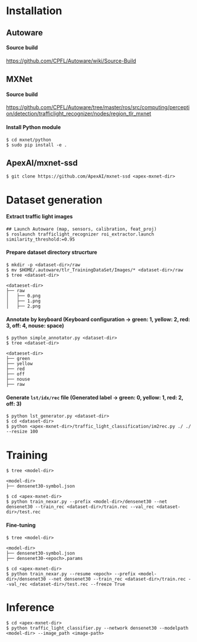 # Installation
## Autoware
#### Source build
https://github.com/CPFL/Autoware/wiki/Source-Build

## MXNet
#### Source build
https://github.com/CPFL/Autoware/tree/master/ros/src/computing/perception/detection/trafficlight_recognizer/nodes/region_tlr_mxnet
#### Install Python module
```
$ cd mxnet/python
$ sudo pip install -e .
```

## ApexAI/mxnet-ssd
```
$ git clone https://github.com/ApexAI/mxnet-ssd <apex-mxnet-dir>
```

# Dataset generation
#### Extract traffic light images
```
## Launch Autoware (map, sensors, calibration, feat_proj)
$ roslaunch trafficlight_recognizer roi_extractor.launch similarity_threshold:=0.95
```

#### Prepare dataset directory strucrture
```
$ mkdir -p <dataset-dir>/raw
$ mv $HOME/.autoware/tlr_TrainingDataSet/Images/* <dataset-dir>/raw
$ tree <dataset-dir>

<dataeset-dir>
├── raw
│   ├── 0.png
│   ├── 1.png
│   ├── 2.png
```
#### Annotate by keyboard (Keyboard configuration -> green: 1, yellow: 2, red: 3, off: 4, nouse: space)
```
$ python simple_annotator.py <dataset-dir>
$ tree <dataset-dir>

<dataeset-dir>
├── green
├── yellow
├── red
├── off
├── nouse
├── raw
```
#### Generate `lst/idx/rec` file (Generated label -> green: 0, yellow: 1, red: 2, off: 3)
```
$ python lst_generator.py <dataset-dir>
$ cd <dataset-dir>
$ python <apex-mxnet-dir>/traffic_light_classification/im2rec.py ./ ./ --resize 100
```

# Training
```
$ tree <model-dir>

<model-dir>
├── densenet30-symbol.json

$ cd <apex-mxnet-dir>
$ python train_nexar.py --prefix <model-dir>/densenet30 --net densenet30 --train_rec <dataset-dir>/train.rec --val_rec <dataset-dir>/test.rec

```
#### Fine-tuning
```
$ tree <model-dir>

<model-dir>
├── densenet30-symbol.json
├── densenet30-<epoch>.params

$ cd <apex-mxnet-dir>
$ python train_nexar.py --resume <epoch> --prefix <model-dir>/densenet30 --net densenet30 --train_rec <dataset-dir>/train.rec --val_rec <dataset-dir>/test.rec --freeze True

```

# Inference
```
$ cd <apex-mxnet-dir>
$ python traffic_light_classifier.py --network densenet30 --modelpath <model-dir> --image_path <image-path>
```
